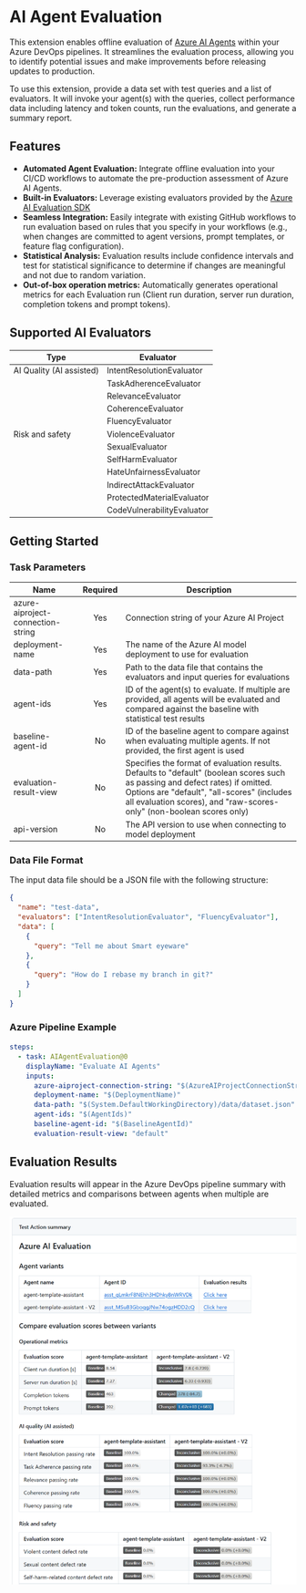 # AI Agent Evaluation

This extension enables offline evaluation of [Azure AI Agents](https://learn.microsoft.com/en-us/azure/ai-services/agents/)
within your Azure DevOps pipelines. It streamlines the evaluation process, allowing you to
identify potential issues and make improvements before releasing updates to production.

To use this extension, provide a data set with test queries and a list of evaluators.
It will invoke your agent(s) with the queries, collect performance data including latency
and token counts, run the evaluations, and generate a summary report.

## Features

- **Automated Agent Evaluation:** Integrate offline evaluation into your CI/CD workflows to automate the pre-production assessment of Azure AI Agents.
- **Built-in Evaluators:** Leverage existing evaluators provided by the
  [Azure AI Evaluation SDK](https://learn.microsoft.com/en-us/azure/ai-studio/how-to/develop/evaluate-sdk)
- **Seamless Integration:** Easily integrate with existing GitHub workflows to run evaluation based on rules that you specify in your workflows (e.g., when changes are committed to agent versions, prompt templates, or feature flag configuration).
- **Statistical Analysis:** Evaluation results include confidence intervals and test for statistical significance to determine if changes are meaningful and not due to random variation.
- **Out-of-box operation metrics:** Automatically generates operational metrics for each Evaluation run (Client run duration, server run duration, completion tokens and prompt tokens).

## Supported AI Evaluators

| Type                     | Evaluator                  |
| ------------------------ | -------------------------- |
| AI Quality (AI assisted) | IntentResolutionEvaluator  |
|                          | TaskAdherenceEvaluator     |
|                          | RelevanceEvaluator         |
|                          | CoherenceEvaluator         |
|                          | FluencyEvaluator           |
| Risk and safety          | ViolenceEvaluator          |
|                          | SexualEvaluator            |
|                          | SelfHarmEvaluator          |
|                          | HateUnfairnessEvaluator    |
|                          | IndirectAttackEvaluator    |
|                          | ProtectedMaterialEvaluator |
|                          | CodeVulnerabilityEvaluator |

## Getting Started

### Task Parameters

| Name                              | Required | Description                                                                                                                                                                                                                                           |
| --------------------------------- | :------: | ----------------------------------------------------------------------------------------------------------------------------------------------------------------------------------------------------------------------------------------------------- |
| azure-aiproject-connection-string |   Yes    | Connection string of your Azure AI Project                                                                                                                                                                                                            |
| deployment-name                   |   Yes    | The name of the Azure AI model deployment to use for evaluation                                                                                                                                                                                       |
| data-path                         |   Yes    | Path to the data file that contains the evaluators and input queries for evaluations                                                                                                                                                                  |
| agent-ids                         |   Yes    | ID of the agent(s) to evaluate. If multiple are provided, all agents will be evaluated and compared against the baseline with statistical test results                                                                                                |
| baseline-agent-id                 |    No    | ID of the baseline agent to compare against when evaluating multiple agents. If not provided, the first agent is used                                                                                                                                 |
| evaluation-result-view            |    No    | Specifies the format of evaluation results. Defaults to "default" (boolean scores such as passing and defect rates) if omitted. Options are "default", "all-scores" (includes all evaluation scores), and "raw-scores-only" (non-boolean scores only) |
| api-version                       |    No    | The API version to use when connecting to model deployment                                                                                                                                                                                            |

### Data File Format

The input data file should be a JSON file with the following structure:

```json
{
  "name": "test-data",
  "evaluators": ["IntentResolutionEvaluator", "FluencyEvaluator"],
  "data": [
    {
      "query": "Tell me about Smart eyeware"
    },
    {
      "query": "How do I rebase my branch in git?"
    }
  ]
}
```

### Azure Pipeline Example

```yaml
steps:
  - task: AIAgentEvaluation@0
    displayName: "Evaluate AI Agents"
    inputs:
      azure-aiproject-connection-string: "$(AzureAIProjectConnectionString)"
      deployment-name: "$(DeploymentName)"
      data-path: "$(System.DefaultWorkingDirectory)/data/dataset.json"
      agent-ids: "$(AgentIds)"
      baseline-agent-id: "$(BaselineAgentId)"
      evaluation-result-view: "default"
```

## Evaluation Results

Evaluation results will appear in the Azure DevOps pipeline summary with detailed metrics
and comparisons between agents when multiple are evaluated.

![Sample evaluation results showing agent comparisons](sample-output.png)
